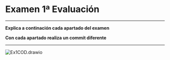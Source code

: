 # Examen 1ª Evaluación

---

**Explica a continación cada apartado del examen**

**Con cada apartado realiza un commit diferente**

---

![Ex1COD.drawio](../Descargas/Ex1COD.drawio)

